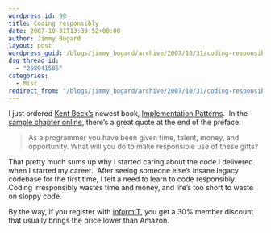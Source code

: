 ```yaml
---
wordpress_id: 90
title: Coding responsibly
date: 2007-10-31T13:39:52+00:00
author: Jimmy Bogard
layout: post
wordpress_guid: /blogs/jimmy_bogard/archive/2007/10/31/coding-responsibly.aspx
dsq_thread_id:
  - "268941505"
categories:
  - Misc
redirect_from: "/blogs/jimmy_bogard/archive/2007/10/31/coding-responsibly.aspx/"
---
```

I just ordered [Kent Beck&#8217;s](http://www.threeriversinstitute.org/) newest book, [Implementation Patterns](http://www.informit.com/store/product.aspx?isbn=0321413091).&nbsp; In the [sample chapter online](http://www.informit.com/content/images/9780321413093/samplechapter/BeckCh_0321413091.pdf), there&#8217;s a great quote at the end of the preface:

> As a programmer you have been given time, talent, money, and opportunity. What will you do to make responsible use of these gifts?

That pretty much sums up why I started caring about the code I delivered when I started my career.&nbsp; After seeing someone else&#8217;s insane legacy codebase for the first time, I felt a need to learn to code responsibly.&nbsp; Coding irresponsibly wastes time and money, and life&#8217;s too short to waste on sloppy code.

By the way, if you register with [informIT](http://www.informit.com/), you get a 30% member discount that usually brings the price lower than Amazon.